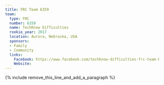 ```yaml
---
title: FRC Team 6359
team:
  type: FRC
  number: 6359
  name: TechKnow Difficulties
  rookie_year: 2017
  location: Aurora, Nebraska, USA
  sponsors:
  - Family
  - Community
  links:
    Facebook: https://www.facebook.com/techknow-difficulties-frc-team-6359-348680861962291
    Website:
---
```


{% include remove_this_line_and_add_a_paragraph %}